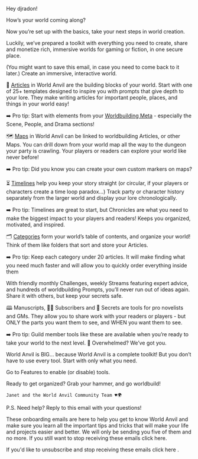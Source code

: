 

Hey djradon!

How’s your world coming along?

Now you’re set up with the basics, take your next steps in world creation.

Luckily, we’ve prepared a toolkit with everything you need to create, share and monetize rich, immersive worlds for gaming or fiction, in one secure place.

(You might want to save this email, in case you need to come back to it later.)
Create an immersive, interactive world.

📃 [Articles](https://www.youtube.com/watch?v=dKEXqz5kd1A&list=PLmurZz9emqGn53_DnqfI6GQrmfl-6LT0u&index=3) in World Anvil are the building blocks of your world. Start with one of 25+ templates designed to inspire you with prompts that give depth to your lore. They make writing articles for important people, places, and things in your world easy!

➡️ Pro tip: Start with elements from your [Worldbuilding Meta](https://blog.worldanvil.com/worldanvil/tutorials/how-to-start-worldbuilding-with-the-worldbuilding-meta/) - especially the Scene, People, and Drama sections!

🗺️ [Maps](https://blog.worldanvil.com/worldanvil/tutorials/how-to-create-your-world-by-setting-up-your-map/) in World Anvil can be linked to worldbuilding Articles, or other Maps. You can drill down from your world map all the way to the dungeon your party is crawling. Your players or readers can explore your world like never before!

➡️ Pro tip: Did you know you can create your own custom markers on maps?

⏳ [Timelines](https://blog.worldanvil.com/worldanvil/tutorials/how-to-start-worldbuilding-history-with-timelines/) help you keep your story straight (or circular, if your players or characters create a time loop paradox…) Track party or character history separately from the larger world and display your lore chronologically.

➡️ Pro tip: Timelines are great to start, but Chronicles are what you need to make the biggest impact to your players and readers!
Keeps you organized, motivated, and inspired.

🗂️ [Categories](https://blog.worldanvil.com/worldanvil/tutorials/how-to-organize-worldbuilding-with-categories-getting-started-with-world-anvil/) form your world’s table of contents, and organize your world! Think of them like folders that sort and store your Articles.

➡️ Pro tip: Keep each category under 20 articles. It will make finding what you need much faster and will allow you to quickly order everything inside them

With friendly monthly Challenges, weekly Streams featuring expert advice, and hundreds of worldbuilding Prompts, you’ll never run out of ideas again.
Share it with others, but keep your secrets safe.

🕮 Manuscripts, 👨‍💻 Subscribers and 🤫 Secrets are tools for pro novelists and GMs. They allow you to share work with your readers or players - but ONLY the parts you want them to see, and WHEN you want them to see.

➡️ Pro tip: Guild member tools like these are available when you’re ready to take your world to the next level.
🤯 Overwhelmed? We’ve got you.

World Anvil is BIG… because World Anvil is a complete toolkit! But you don’t have to use every tool. Start with only what you need.

Go to Features to enable (or disable) tools.

Ready to get organized? Grab your hammer, and go worldbuild!

    Janet and the World Anvil Community Team ♥🌍

P.S. Need help? Reply to this email with your questions!

These onboarding emails are here to help you get to know World Anvil and make sure you learn all the important tips and tricks that will make your life and projects easier and better. We will only be sending you five of them and no more. If you still want to stop receiving these emails click here.

If you'd like to unsubscribe and stop receiving these emails click here .
